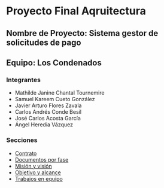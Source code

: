 # Proyecto Final Aqruitectura
## Nombre de Proyecto: Sistema gestor de solicitudes de pago
## Equipo: Los Condenados

### Integrantes
- Mathilde Janine Chantal Tournemire
- Samuel Kareem Cueto González
- Javier Arturo Flores Zavala
- Carlos Andrés Conde Besil
- José Carlos Acosta García
- Ángel Heredia Vázquez

### Secciones
- [Contrato](Contrato/README-Contrato.md)
- [Documentos por fase](Documentos_Por_Fase/README-Documentos_Por_Fase.md)
- [Misión y visión](Mision_Y_Vision/README-Mision_Y_Vision.md)
- [Objetivo y alcance](Objetivo_Y_Alcance/README-Objetivo_Y_Alcance.md)
- [Trabajos en equipo](Trabajos_Equipo/README-Trabajos_Equipo.md)
